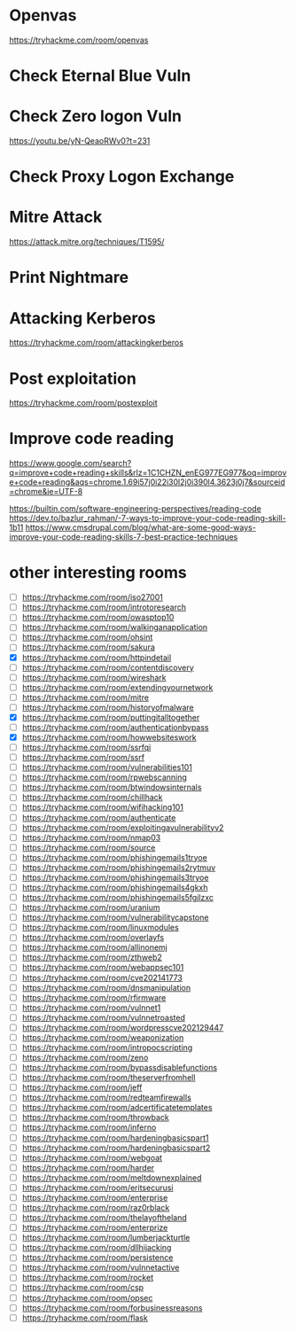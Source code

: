 # Openvas
https://tryhackme.com/room/openvas

# Check Eternal Blue Vuln

# Check Zero logon Vuln
https://youtu.be/yN-QeaoRWv0?t=231

# Check Proxy Logon Exchange

# Mitre Attack
https://attack.mitre.org/techniques/T1595/

# Print Nightmare

# Attacking Kerberos
https://tryhackme.com/room/attackingkerberos

# Post exploitation
https://tryhackme.com/room/postexploit

# Improve code reading
https://www.google.com/search?q=improve+code+reading+skills&rlz=1C1CHZN_enEG977EG977&oq=improve+code+reading&aqs=chrome.1.69i57j0i22i30l2j0i390l4.3623j0j7&sourceid=chrome&ie=UTF-8

https://builtin.com/software-engineering-perspectives/reading-code
https://dev.to/bazlur_rahman/-7-ways-to-improve-your-code-reading-skill-1b11
https://www.cmsdrupal.com/blog/what-are-some-good-ways-improve-your-code-reading-skills-7-best-practice-techniques

# other interesting rooms
- [ ] https://tryhackme.com/room/iso27001
- [ ] https://tryhackme.com/room/introtoresearch
- [ ] https://tryhackme.com/room/owasptop10
- [ ] https://tryhackme.com/room/walkinganapplication
- [ ] https://tryhackme.com/room/ohsint
- [ ] https://tryhackme.com/room/sakura
- [X] https://tryhackme.com/room/httpindetail
- [ ] https://tryhackme.com/room/contentdiscovery
- [ ] https://tryhackme.com/room/wireshark
- [ ] https://tryhackme.com/room/extendingyournetwork
- [ ] https://tryhackme.com/room/mitre
- [ ] https://tryhackme.com/room/historyofmalware
- [X] https://tryhackme.com/room/puttingitalltogether
- [ ] https://tryhackme.com/room/authenticationbypass
- [X] https://tryhackme.com/room/howwebsiteswork
- [ ] https://tryhackme.com/room/ssrfqi
- [ ] https://tryhackme.com/room/ssrf
- [ ] https://tryhackme.com/room/vulnerabilities101
- [ ] https://tryhackme.com/room/rpwebscanning
- [ ] https://tryhackme.com/room/btwindowsinternals
- [ ] https://tryhackme.com/room/chillhack
- [ ] https://tryhackme.com/room/wifihacking101
- [ ] https://tryhackme.com/room/authenticate
- [ ] https://tryhackme.com/room/exploitingavulnerabilityv2
- [ ] https://tryhackme.com/room/nmap03
- [ ] https://tryhackme.com/room/source
- [ ] https://tryhackme.com/room/phishingemails1tryoe
- [ ] https://tryhackme.com/room/phishingemails2rytmuv
- [ ] https://tryhackme.com/room/phishingemails3tryoe
- [ ] https://tryhackme.com/room/phishingemails4gkxh
- [ ] https://tryhackme.com/room/phishingemails5fgjlzxc
- [ ] https://tryhackme.com/room/uranium
- [ ] https://tryhackme.com/room/vulnerabilitycapstone
- [ ] https://tryhackme.com/room/linuxmodules
- [ ] https://tryhackme.com/room/overlayfs
- [ ] https://tryhackme.com/room/allinonemj
- [ ] https://tryhackme.com/room/zthweb2
- [ ] https://tryhackme.com/room/webappsec101
- [ ] https://tryhackme.com/room/cve202141773
- [ ] https://tryhackme.com/room/dnsmanipulation
- [ ] https://tryhackme.com/room/rfirmware
- [ ] https://tryhackme.com/room/vulnnet1
- [ ] https://tryhackme.com/room/vulnnetroasted
- [ ] https://tryhackme.com/room/wordpresscve202129447
- [ ] https://tryhackme.com/room/weaponization
- [ ] https://tryhackme.com/room/intropocscripting
- [ ] https://tryhackme.com/room/zeno
- [ ] https://tryhackme.com/room/bypassdisablefunctions
- [ ] https://tryhackme.com/room/theserverfromhell
- [ ] https://tryhackme.com/room/jeff
- [ ] https://tryhackme.com/room/redteamfirewalls
- [ ] https://tryhackme.com/room/adcertificatetemplates
- [ ] https://tryhackme.com/room/throwback
- [ ] https://tryhackme.com/room/inferno
- [ ] https://tryhackme.com/room/hardeningbasicspart1
- [ ] https://tryhackme.com/room/hardeningbasicspart2
- [ ] https://tryhackme.com/room/webgoat
- [ ] https://tryhackme.com/room/harder
- [ ] https://tryhackme.com/room/meltdownexplained
- [ ] https://tryhackme.com/room/eritsecurusi
- [ ] https://tryhackme.com/room/enterprise
- [ ] https://tryhackme.com/room/raz0rblack
- [ ] https://tryhackme.com/room/thelayoftheland
- [ ] https://tryhackme.com/room/enterprize
- [ ] https://tryhackme.com/room/lumberjackturtle
- [ ] https://tryhackme.com/room/dllhijacking
- [ ] https://tryhackme.com/room/persistence
- [ ] https://tryhackme.com/room/vulnnetactive
- [ ] https://tryhackme.com/room/rocket
- [ ] https://tryhackme.com/room/csp
- [ ] https://tryhackme.com/room/opsec
- [ ] https://tryhackme.com/room/forbusinessreasons
- [ ] https://tryhackme.com/room/flask